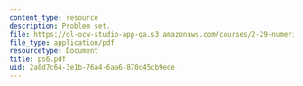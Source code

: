 ```yaml
---
content_type: resource
description: Problem set.
file: https://ol-ocw-studio-app-qa.s3.amazonaws.com/courses/2-29-numerical-marine-hydrodynamics-13-024-spring-2003/2a0d7c643e1b76a46aa6870c45cb9ede_ps6.pdf
file_type: application/pdf
resourcetype: Document
title: ps6.pdf
uid: 2a0d7c64-3e1b-76a4-6aa6-870c45cb9ede
---
```

